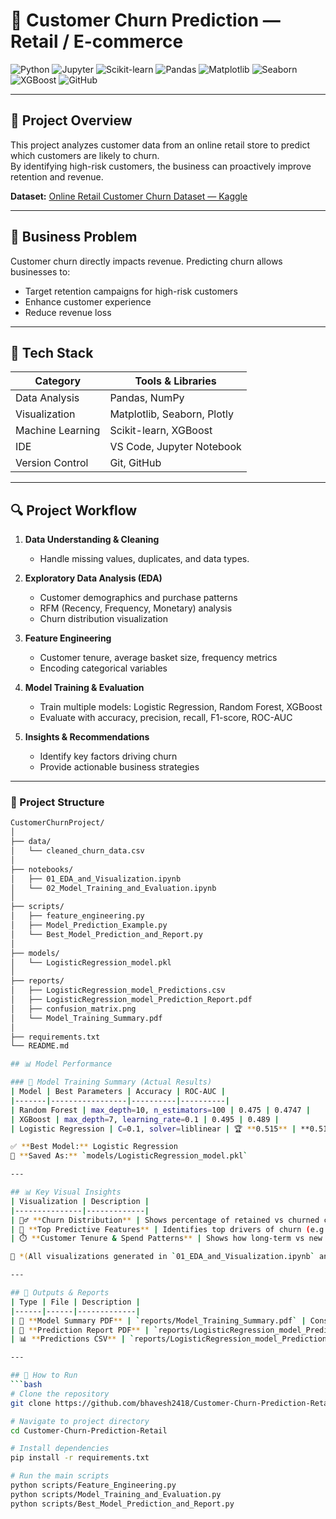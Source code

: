 # 🛒 Customer Churn Prediction — Retail / E-commerce

![Python](https://img.shields.io/badge/Python-3.10%2B-blue?logo=python)
![Jupyter](https://img.shields.io/badge/Jupyter-Notebook-orange?logo=jupyter)
![Scikit-learn](https://img.shields.io/badge/Scikit--Learn-Modeling-yellow?logo=scikit-learn)
![Pandas](https://img.shields.io/badge/Pandas-Data%20Analysis-150458?logo=pandas)
![Matplotlib](https://img.shields.io/badge/Matplotlib-Visualization-blue)
![Seaborn](https://img.shields.io/badge/Seaborn-EDA-9cf)
![XGBoost](https://img.shields.io/badge/XGBoost-Model%20Boosting-orange)
![GitHub](https://img.shields.io/badge/Project-Portfolio-green)

---

## 📌 Project Overview
This project analyzes customer data from an online retail store to predict which customers are likely to churn.  
By identifying high-risk customers, the business can proactively improve retention and revenue.

**Dataset:** [Online Retail Customer Churn Dataset — Kaggle](https://www.kaggle.com/datasets/hassaneskikri/online-retail-customer-churn-dataset)

---

## 🎯 Business Problem
Customer churn directly impacts revenue. Predicting churn allows businesses to:  
- Target retention campaigns for high-risk customers  
- Enhance customer experience  
- Reduce revenue loss  

---

## 🧰 Tech Stack
| Category | Tools & Libraries |
|----------|------------------|
| Data Analysis | Pandas, NumPy |
| Visualization | Matplotlib, Seaborn, Plotly |
| Machine Learning | Scikit-learn, XGBoost |
| IDE | VS Code, Jupyter Notebook |
| Version Control | Git, GitHub |

---

## 🔍 Project Workflow
1. **Data Understanding & Cleaning**  
   - Handle missing values, duplicates, and data types.  

2. **Exploratory Data Analysis (EDA)**  
   - Customer demographics and purchase patterns  
   - RFM (Recency, Frequency, Monetary) analysis  
   - Churn distribution visualization  

3. **Feature Engineering**  
   - Customer tenure, average basket size, frequency metrics  
   - Encoding categorical variables  

4. **Model Training & Evaluation**  
   - Train multiple models: Logistic Regression, Random Forest, XGBoost  
   - Evaluate with accuracy, precision, recall, F1-score, ROC-AUC  

5. **Insights & Recommendations**  
   - Identify key factors driving churn  
   - Provide actionable business strategies  

---
### 📂 Project Structure

```bash
CustomerChurnProject/
│
├── data/
│   └── cleaned_churn_data.csv
│
├── notebooks/
│   ├── 01_EDA_and_Visualization.ipynb
│   └── 02_Model_Training_and_Evaluation.ipynb
│
├── scripts/
│   ├── feature_engineering.py
│   ├── Model_Prediction_Example.py
│   └── Best_Model_Prediction_and_Report.py
│
├── models/
│   └── LogisticRegression_model.pkl
│
├── reports/
│   ├── LogisticRegression_model_Predictions.csv
│   ├── LogisticRegression_model_Prediction_Report.pdf
│   ├── confusion_matrix.png
│   └── Model_Training_Summary.pdf
│
├── requirements.txt
└── README.md

## 📊 Model Performance

### 🧠 Model Training Summary (Actual Results)
| Model | Best Parameters | Accuracy | ROC-AUC |
|-------|-----------------|----------|----------|
| Random Forest | max_depth=10, n_estimators=100 | 0.475 | 0.4747 |
| XGBoost | max_depth=7, learning_rate=0.1 | 0.495 | 0.489 |
| Logistic Regression | C=0.1, solver=liblinear | 🏆 **0.515** | **0.512** |

✅ **Best Model:** Logistic Regression  
📂 **Saved As:** `models/LogisticRegression_model.pkl`

---

## 📊 Key Visual Insights
| Visualization | Description |
|---------------|-------------|
| 🧍‍♂️ **Churn Distribution** | Shows percentage of retained vs churned customers |
| 💸 **Top Predictive Features** | Identifies top drivers of churn (e.g., Total Spend, Last Purchase Days) |
| ⏱️ **Customer Tenure & Spend Patterns** | Shows how long-term vs new customers behave differently |

📁 *(All visualizations generated in `01_EDA_and_Visualization.ipynb` and stored under `/reports/`.)*

---

## 📂 Outputs & Reports
| Type | File | Description |
|------|------|-------------|
| 📘 **Model Summary PDF** | `reports/Model_Training_Summary.pdf` | Consolidated model evaluation |
| 📑 **Prediction Report PDF** | `reports/LogisticRegression_model_Prediction_Report.pdf` | Test predictions with visuals |
| 📊 **Predictions CSV** | `reports/LogisticRegression_model_Predictions.csv` | Actual vs predicted churn with probabilities |

---

## 🚀 How to Run
```bash
# Clone the repository
git clone https://github.com/bhavesh2418/Customer-Churn-Prediction-Retail.git

# Navigate to project directory
cd Customer-Churn-Prediction-Retail

# Install dependencies
pip install -r requirements.txt

# Run the main scripts
python scripts/Feature_Engineering.py
python scripts/Model_Training_and_Evaluation.py
python scripts/Best_Model_Prediction_and_Report.py
